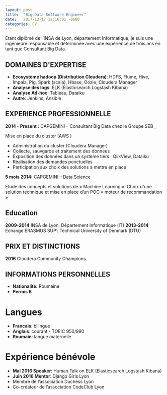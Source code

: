 ```yaml
---
layout: post
title:  "Big Data Software Engineer"
date:   2017-12-17 12:16:01 -0600
categories: CV
---
```


Etant diplômé de l’INSA de Lyon, département Informatique, je suis une ingénieure responsable et déterminée avec une expérience de trois ans en tant que Consultant Big Data. 


## DOMAINES D'EXPERTISE
- __Ecosystème hadoop (Distribution Cloudera)__: HDFS, Flume, Hive, Impala, Pig, Spark (scala), Hbase, Oozie, Cloudera Manager
- __Analyse des logs__: ELK (Elasticsearch Logstash Kibana)
- __Analyse Ad-hoc__: Tableau, Dataiku
- __Autre__: Jenkins, Ansible


## EXPERIENCE PROFESSIONNELLE

__2014 - Present :__ CAPGEMINI – Consultant Big Data chez le Groupe SEB__

Mise en place du cluster (AWS )
-	 Administration du cluster (Cloudera Manager)
-	 Collecte, sauvgarde et traitement des données 
-	 Exposition des données dans un système tiers : QlikView, Dataiku
-	 Réalisation des demandes ponctuelles
-	 Participation aux choix des solutions à mettre en place

__5 mois 2014:__ CAPGEMINI – Data Science

Etude des concepts et solutions de « Machine Learning ». Choix d'une solution technique et mise en place d’un POC « moteur de recommandation »


## Education
__2009-2014__              INSA de Lyon, Département Informatique (IT)
__2013-2014__              Echange ERASMUS SUP’: Technical University of Denmark (DTU)

## PRIX ET DISTINCTIONS
__2016__                   Cloudera Community Champions

## INFORMATIONS PERSONNELLES
- __Nationalité:__         Roumaine
- __Permis B__

# Langues
-	__Francais__:            bilingue
-	__Anglais__:             courant - TOEIC 950/990
-	__Roumain__:             langue maternelle

# Expérience bénévole
- __Mai 2016 Speaker__:    Human Talk on ELK (Elasticsearch Logstash Kibana)
-	__Juin 2016 Mentor__:    Django Girls Lyon
-	Membre de l’association Duchess Lyon
-	Co-créateur de l’association CodeClub Lyon



